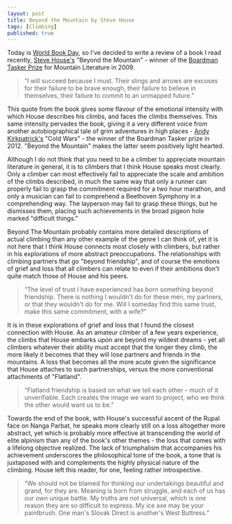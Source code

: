 ```yaml
---
layout: post
title: Beyond the Mountain by Steve House
tags: [Climbing]
published: true
---
```

Today is [World Book Day](http://www.worldbookday.com), so I've decided to write a review of a book I read recently, [Steve House's](http://www.stevehouse.net/) "Beyond the Mountain" - winner of the [Boardman Tasker Prize](http://www.boardmantasker.com) for Mountain Literature in 2009. 
<!--more-->

> &ldquo;I will succeed because I must. Their slings and arrows are excuses for their failure to be brave enough, their failure to believe in themselves, their failure to commit to an unmapped future.&rdquo;

This quote from the book gives some flavour of the emotional intensity with which House describes his climbs, and faces the climbs themselves. This same intensity pervades the book, giving it a very different voice from another autobiographical tale of grim adventures in high places -  [Andy Kirkpatrick's](http://www.andy-kirkpatrick.com/) "Cold Wars" - the winner of the Boardman Tasker prize in 2012. "Beyond the Mountain" makes the latter seem positively light hearted.

Although I do not think that you need to be a climber to appreciate mountain literature in general, it is to climbers that I think House speaks most clearly. Only a climber can most effectively fail to appreciate the scale and ambition of the climbs described, in much the same way that only a runner can properly fail to grasp the commitment required for a two hour marathon, and only a musician can fail to comprehend a Beethoven Symphony in a comprehending way. The layperson may fail to grasp these things, but he dismisses them, placing such achievements in the broad pigeon hole marked "difficult things."

Beyond The Mountain probably contains more detailed descriptions of actual climbing than any other example of the genre I can think of, yet it is not here that I think House connects most closely with climbers, but rather in his explorations of more abstract preoccupations. The relationships with climbing partners that go "beyond friendship", and of course the emotions of grief and loss that all climbers can relate to even if their ambitions don't quite match those of House and his peers.

> &ldquo;The level of trust I have experienced has born something beyond friendship. There is nothing I wouldn't do for these men, my partners, or that they wouldn't do for me. Will I someday find this same trust, make this same commitment, with a wife?&rdquo;

It is in these explorations of grief and loss that I found the closest connection with House. As an amateur climber of a few years experience, the climbs that House embarks upon are beyond my wildest dreams - yet all climbers whatever their ability must accept that the longer they climb, the more likely it becomes that they will lose partners and friends in the mountains. A loss that becomes all the more acute given the significance that House attaches to such partnerships, versus the more conventional attachments of "Flatland".

> &ldquo;Flatland friendship is based on what we tell each other - much of it unverifiable. Each creates the image we want to project, who we think the other would want us to be.&rdquo;

Towards the end of the book, with House's successful ascent of the Rupal face on Nanga Parbat, he speaks more clearly still on a loss altogether more abstract, yet which is probably more effective at transcending the world of elite alpinism than any of the book's other themes - the loss that comes with a lifelong objective realized. The lack of triumphalism that accompanies his achievement underscores the philosophical tone of the book, a tone that is juxtaposed with and complements the highly physical nature of the climbing. House left this reader, for one, feeling rather introspective.

> &ldquo;We should not be blamed for thinking our undertakings beautiful and grand, for they are. Meaning is born from struggle, and each of us has our own unique battle. My truths are not universal, which is one reason they are so difficult to express. My ice axe may be your paintbrush. One man's Slovak Direct is another's West Buttress.&rdquo;



